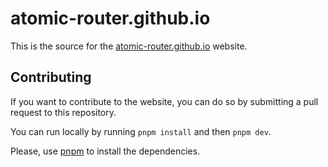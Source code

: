 # atomic-router.github.io

This is the source for the [atomic-router.github.io](https://atomic-router.github.io) website.

## Contributing

If you want to contribute to the website, you can do so by submitting a pull request to this repository.

You can run locally by running `pnpm install` and then `pnpm dev`.

Please, use [pnpm](https://pnpm.io/) to install the dependencies.

